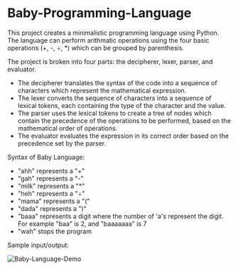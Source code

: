 # Baby-Programming-Language

This project creates a minimalistic programming language using Python. The language can perform arithmatic operations using the four basic operations (+, -, ÷, *) which can be grouped by parenthesis.



The project is broken into four parts: the decipherer, lexer, parser, and evaluator.
  - The decipherer translates the syntax of the code into a sequence of characters which represent the mathematical expression.
  - The lexer converts the sequence of characters into a sequence of lexical tokens, each containing the type of the character and the value.
  - The parser uses the lexical tokens to create a tree of nodes which contain the precedence of the operations to be performed, based on the mathematical     order of operations.
  - The evaluator evaluates the expression in its correct order based on the precedence set by the parser. 



Syntax of Baby Language:
  - "ahh" represents a "+"
  - "gah" represents a "-"
  - "milk" represents a "*"
  - "heh" represents a "÷"
  - "mama" represents a "("
  - "dada" represents a ")"
  - "baaa" represents a digit where the number of 'a's represent the digit. For example "baa" is 2, and "baaaaaaa" is 7
  - "wah" stops the program
  
  
  
  Sample input/output:
  
  ![Baby-Language-Demo](https://user-images.githubusercontent.com/71290098/206594241-40b25c81-8d1c-4e0b-8951-79a4bcff907a.png)
